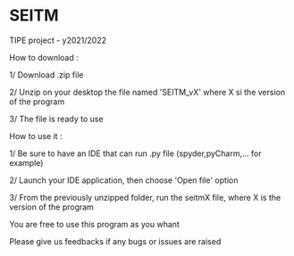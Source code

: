 # SEITM
TIPE project - y2021/2022


How to download :

  1/ Download .zip file

  2/ Unzip on your desktop the file named 'SEITM_vX' where X si the version of the program

  3/ The file is ready to use


How to use it :

  1/ Be sure to have an IDE that can run .py file (spyder,pyCharm,... for example)

  2/ Launch your IDE application, then choose 'Open file' option

  3/ From the previously unzipped folder, run the seitmX file, where X is the version of the program


You are free to use this program as you whant

Please give us feedbacks if any bugs or issues are raised
